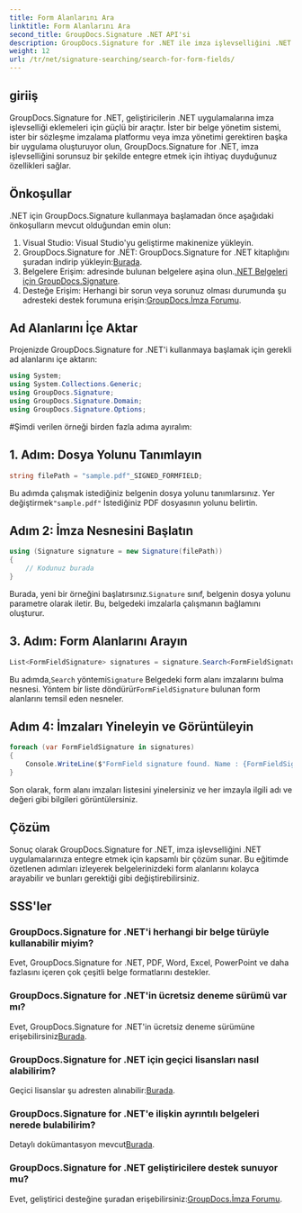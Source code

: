 ```yaml
---
title: Form Alanlarını Ara
linktitle: Form Alanlarını Ara
second_title: GroupDocs.Signature .NET API'si
description: GroupDocs.Signature for .NET ile imza işlevselliğini .NET uygulamalarınıza nasıl entegre edeceğinizi öğrenin. Sorunsuz belge yönetimi için adım adım talimatlarımızı izleyin.
weight: 12
url: /tr/net/signature-searching/search-for-form-fields/
---
```

## giriiş
GroupDocs.Signature for .NET, geliştiricilerin .NET uygulamalarına imza işlevselliği eklemeleri için güçlü bir araçtır. İster bir belge yönetim sistemi, ister bir sözleşme imzalama platformu veya imza yönetimi gerektiren başka bir uygulama oluşturuyor olun, GroupDocs.Signature for .NET, imza işlevselliğini sorunsuz bir şekilde entegre etmek için ihtiyaç duyduğunuz özellikleri sağlar.
## Önkoşullar
.NET için GroupDocs.Signature kullanmaya başlamadan önce aşağıdaki önkoşulların mevcut olduğundan emin olun:
1. Visual Studio: Visual Studio'yu geliştirme makinenize yükleyin.
2.  GroupDocs.Signature for .NET: GroupDocs.Signature for .NET kitaplığını şuradan indirip yükleyin:[Burada](https://releases.groupdocs.com/signature/net/).
3.  Belgelere Erişim: adresinde bulunan belgelere aşina olun.[.NET Belgeleri için GroupDocs.Signature](https://tutorials.groupdocs.com/signature/net/).
4.  Desteğe Erişim: Herhangi bir sorun veya sorunuz olması durumunda şu adresteki destek forumuna erişin:[GroupDocs.İmza Forumu](https://forum.groupdocs.com/c/signature/13).

## Ad Alanlarını İçe Aktar
Projenizde GroupDocs.Signature for .NET'i kullanmaya başlamak için gerekli ad alanlarını içe aktarın:
```csharp
using System;
using System.Collections.Generic;
using GroupDocs.Signature;
using GroupDocs.Signature.Domain;
using GroupDocs.Signature.Options;
```
#Şimdi verilen örneği birden fazla adıma ayıralım:
## 1. Adım: Dosya Yolunu Tanımlayın
```csharp
string filePath = "sample.pdf"_SIGNED_FORMFIELD;
```
 Bu adımda çalışmak istediğiniz belgenin dosya yolunu tanımlarsınız. Yer değiştirmek`"sample.pdf"` İstediğiniz PDF dosyasının yolunu belirtin.
## Adım 2: İmza Nesnesini Başlatın
```csharp
using (Signature signature = new Signature(filePath))
{
    // Kodunuz burada
}
```
 Burada, yeni bir örneğini başlatırsınız.`Signature` sınıf, belgenin dosya yolunu parametre olarak iletir. Bu, belgedeki imzalarla çalışmanın bağlamını oluşturur.
## 3. Adım: Form Alanlarını Arayın
```csharp
List<FormFieldSignature> signatures = signature.Search<FormFieldSignature>(SignatureType.FormField);
```
 Bu adımda,`Search` yöntemi`Signature` Belgedeki form alanı imzalarını bulma nesnesi. Yöntem bir liste döndürür`FormFieldSignature` bulunan form alanlarını temsil eden nesneler.
## Adım 4: İmzaları Yineleyin ve Görüntüleyin
```csharp
foreach (var FormFieldSignature in signatures)
{
    Console.WriteLine($"FormField signature found. Name : {FormFieldSignature.Name}. Value: {FormFieldSignature.Value}");
}
```
Son olarak, form alanı imzaları listesini yinelersiniz ve her imzayla ilgili adı ve değeri gibi bilgileri görüntülersiniz.

## Çözüm
Sonuç olarak GroupDocs.Signature for .NET, imza işlevselliğini .NET uygulamalarınıza entegre etmek için kapsamlı bir çözüm sunar. Bu eğitimde özetlenen adımları izleyerek belgelerinizdeki form alanlarını kolayca arayabilir ve bunları gerektiği gibi değiştirebilirsiniz.
## SSS'ler
### GroupDocs.Signature for .NET'i herhangi bir belge türüyle kullanabilir miyim?
Evet, GroupDocs.Signature for .NET, PDF, Word, Excel, PowerPoint ve daha fazlasını içeren çok çeşitli belge formatlarını destekler.
### GroupDocs.Signature for .NET'in ücretsiz deneme sürümü var mı?
 Evet, GroupDocs.Signature for .NET'in ücretsiz deneme sürümüne erişebilirsiniz[Burada](https://releases.groupdocs.com/).
### GroupDocs.Signature for .NET için geçici lisansları nasıl alabilirim?
 Geçici lisanslar şu adresten alınabilir:[Burada](https://purchase.groupdocs.com/temporary-license/).
### GroupDocs.Signature for .NET'e ilişkin ayrıntılı belgeleri nerede bulabilirim?
 Detaylı dokümantasyon mevcut[Burada](https://tutorials.groupdocs.com/signature/net/).
### GroupDocs.Signature for .NET geliştiricilere destek sunuyor mu?
 Evet, geliştirici desteğine şuradan erişebilirsiniz:[GroupDocs.İmza Forumu](https://forum.groupdocs.com/c/signature/13).